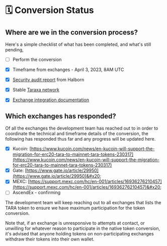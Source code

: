 # 🗓 Conversion Status

## Where are we in the conversion process?&#x20;

Here's a simple checklist of what has been completed, and what's still pending,&#x20;

* [ ] Perform the conversion
* [x] Timeframe from exchanges - April 3, 2023, 8AM UTC
* [x] [Security audit report](https://github.com/HalbornSecurity/PublicReports/blob/master/L1%20Audits/Taraxa\_Node\_EVM\_L1\_Security\_Audit\_Report\_Halborn\_Final.pdf) from Halborn&#x20;
* [x] Stable [Taraxa network](https://explorer.mainnet.taraxa.io/)
* [x] [Exchange integration documentation](../faq/exchange-integration.md)



## Which exchanges has responded?&#x20;

Of all the exchanges the development team has reached out to in order to coordinate the technical and timeframe details of the conversion, the following has responded thus far and any progress will be updated here.&#x20;

* [x] Kucoin: [https://www.kucoin.com/news/en-kucoin-will-support-the-migration-for-erc20-tara-to-mainnet-tara-tokens-230317](https://www.kucoin.com/news/en-kucoin-will-support-the-migration-for-erc20-tara-to-mainnet-tara-tokens-230317)
* [x] Gate: [https://www.gate.io/article/29950](https://www.gate.io/article/29950)&#x20;
* [x] MEXC: [https://support.mexc.com/hc/en-001/articles/16936276210457](https://support.mexc.com/hc/en-001/articles/16936276210457)&#x20;
* [ ] AscendEx - confirming

The development team will keep reaching out to all exchanges that lists the TARA token to ensure we have maximum participation for the token conversion.&#x20;

Note that, if an exchange is unresponsive to attempts at contact, or unwilling for whatever reason to participate in the native token conversion, it's advised that anyone holding tokens on non-participating exchanges withdraw their tokens into their own wallet.&#x20;
